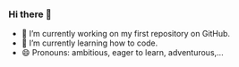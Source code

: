 ### Hi there 👋

- 🔭 I’m currently working on my first repository on GitHub.
- 🌱 I’m currently learning how to code.
- 😄 Pronouns: ambitious, eager to learn, adventurous,...

<!--
**NinaJanson/NinaJanson** is a ✨ special ✨ repository because its `README.md` (this file) appears on your GitHub profile.

Here are some ideas to get you started:

- 🔭 I’m currently working on my first repository on GitHub
- 🌱 I’m currently learning how to code
- 👯 I’m looking to collaborate on ...
- 🤔 I’m looking for help with ...
- 💬 Ask me about ...
- 📫 How to reach me: ...
- 😄 Pronouns: ambitious, eager to learn, adventurous
- ⚡ Fun fact: ...
-->
